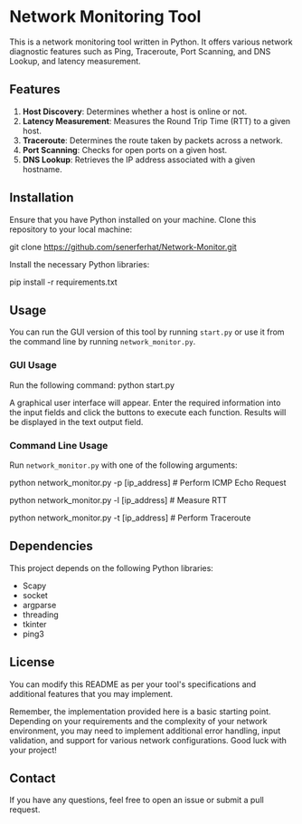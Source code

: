 # Network Monitoring Tool

This is a network monitoring tool written in Python. It offers various network diagnostic features such as Ping, Traceroute, Port Scanning, and DNS Lookup, and latency measurement.

## Features

1. **Host Discovery**: Determines whether a host is online or not.
2. **Latency Measurement**: Measures the Round Trip Time (RTT) to a given host.
3. **Traceroute**: Determines the route taken by packets across a network.
4. **Port Scanning**: Checks for open ports on a given host.
5. **DNS Lookup**: Retrieves the IP address associated with a given hostname.

## Installation

Ensure that you have Python installed on your machine. Clone this repository to your local machine:

git clone https://github.com/senerferhat/Network-Monitor.git

Install the necessary Python libraries:

pip install -r requirements.txt


## Usage

You can run the GUI version of this tool by running `start.py` or use it from the command line by running `network_monitor.py`.

### GUI Usage

Run the following command:
python start.py

A graphical user interface will appear. Enter the required information into the input fields and click 
the buttons to execute each function. Results will be displayed in the text output field.

### Command Line Usage

Run `network_monitor.py` with one of the following arguments:

python network_monitor.py -p [ip_address] # Perform ICMP Echo Request

python network_monitor.py -l [ip_address] # Measure RTT

python network_monitor.py -t [ip_address] # Perform Traceroute



## Dependencies

This project depends on the following Python libraries:

- Scapy
- socket
- argparse
- threading
- tkinter
- ping3

## License


You can modify this README as per your tool's specifications and additional features that you may implement.

Remember, the implementation provided here is a basic starting point. Depending on your requirements and the complexity of your network environment, you may need to implement additional error handling, input validation, and support for various network configurations. Good luck with your project!


## Contact

If you have any questions, feel free to open an issue or submit a pull request.
